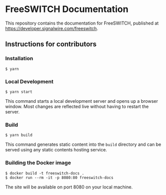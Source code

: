 # FreeSWITCH Documentation

This repository contains the documentation for FreeSWITCH, published at https://developer.signalwire.com/freeswitch.

## Instructions for contributors
### Installation

```
$ yarn
```

### Local Development

```
$ yarn start
```

This command starts a local development server and opens up a browser window. Most changes are reflected live without having to restart the server.

### Build

```
$ yarn build
```

This command generates static content into the `build` directory and can be served using any static contents hosting service.

### Building the Docker image

```
$ docker build -t freeswitch-docs .
$ docker run --rm -it -p 8080:80 freeswitch-docs
```

The site will be available on port 8080 on your local machine.
